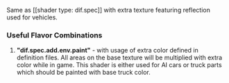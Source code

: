 Same as [[shader type: dif.spec]] with extra texture featuring reflection used for vehicles.


### Useful Flavor Combinations

1. **"dif.spec.add.env.paint"** - with usage of extra color defined in definition files. All areas on the base texture will be multiplied with extra color while in game. This shader is either used for AI cars or truck parts which should be painted with base truck color.